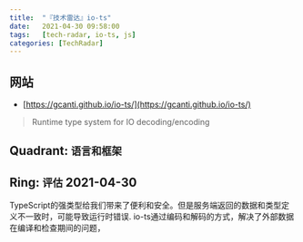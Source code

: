 ```yaml
---
title:  "『技术雷达』io-ts"
date:   2021-04-30 09:58:00
tags:   [tech-radar, io-ts, js]
categories: [TechRadar]
---
```


## 网站

- [https://gcanti.github.io/io-ts/](https://gcanti.github.io/io-ts/)

> Runtime type system for IO decoding/encoding

## Quadrant: `语言和框架`

## Ring: `评估` 2021-04-30

TypeScript的强类型给我们带来了便利和安全。但是服务端返回的数据和类型定义不一致时，可能导致运行时错误.
io-ts通过编码和解码的方式，解决了外部数据在编译和检查期间的问题，
